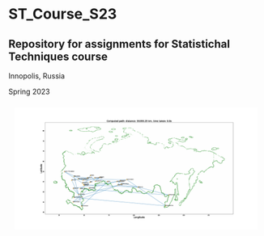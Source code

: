 # ST_Course_S23
Repository for assignments for Statistichal Techniques course
----
Innopolis, Russia

Spring 2023


<p align = "center">
  <img src = "gifs/SA_fast.gif" height = "240px" style="margin:10px 10px">
</p>
